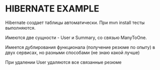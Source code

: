 # HIBERNATE EXAMPLE

Hibernate создает таблицы автоматически.
При mvn install тесты выполняются.

Имеются две сущности - User и Summary, со связью ManyToOne.

Имеется дублирования функционала (получение резюме по опыту) в двух сервисах, но разными способами (не знаю какой лучше)

При удалении User удаляются все связанные резюме 